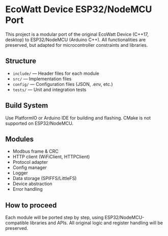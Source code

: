 # EcoWatt Device ESP32/NodeMCU Port

This project is a modular port of the original EcoWatt Device (C++17, desktop) to ESP32/NodeMCU (Arduino C++). All functionalities are preserved, but adapted for microcontroller constraints and libraries.

## Structure
- `include/` — Header files for each module
- `src/` — Implementation files
- `config/` — Configuration files (JSON, .env, etc.)
- `tests/` — Unit and integration tests

## Build System
Use PlatformIO or Arduino IDE for building and flashing. CMake is not supported on ESP32/NodeMCU.

## Modules
- Modbus frame & CRC
- HTTP client (WiFiClient, HTTPClient)
- Protocol adapter
- Config manager
- Logger
- Data storage (SPIFFS/LittleFS)
- Device abstraction
- Error handling

## How to proceed
Each module will be ported step by step, using ESP32/NodeMCU-compatible libraries and APIs. All original logic and register handling will be preserved.
